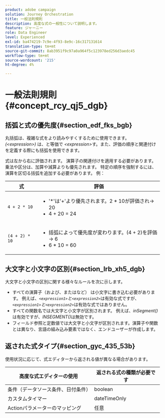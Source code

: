 ```yaml
---
product: adobe campaign
solution: Journey Orchestration
title: 一般法則規則
description: 高度な式の一般性について説明します。
feature: ジャーニー
role: Data Engineer
level: Experienced
exl-id: ba474219-7c9e-4f93-8e9c-16c317131614
translation-type: tm+mt
source-git-commit: 8ab3951f9c97a0a964f5c123978ed256d3aedc45
workflow-type: tm+mt
source-wordcount: '215'
ht-degree: 4%

---
```


# 一般法則規則 {#concept_rcy_qj5_dgb}

## 括弧と式の優先度{#section_edf_fks_bgb}

丸括弧は、複雑な式をより読みやすくするために使用できます。 _(&lt;expression>)_ は、と等価で _&lt;expression>_&#x200B;す。また、評価の順序と関連付けを定義する際にも括弧を使用できます。

式は左から右に評価されます。 演算子の関連付けを適用する必要があります。乗法や区分は、加算や減算よりも優先されます。 特定の順序を強制するには、演算を区切る括弧を追加する必要があります。 例：

<!--```5 + 2 * 10 = 25, and (5 + 2) * 10 = 70```-->

| 式 | 評価 |
|--- |--- |
| `4 + 2 * 10` | <ul><li>&#39;*&#39;は&#39;+&#39;より優先されます。2 * 10が評価され→ 20</li><li>4 + 20 = 24</li></ul> |
| `(4 + 2) * 10` | <ul><li>括弧によって優先度が変わります。(4 + 2)を評価→ 6</li><li> 6 * 10 = 60</li></ul> |

## 大文字と小文字の区別{#section_lrb_xh5_dgb}

大文字と小文字の区別に関する様々なルールを次に示します。

* すべての演算子（および、またはなど） は小文字に書き込む必要があります。 例えば、_`<expression1>`と`<expression2>`_&#x200B;は有効な式ですが、_`<expression1>`と`<expression2>`_&#x200B;は有効な式ではありません。
* すべての関数名では大文字と小文字が区別されます。 例えば、_inSegment()_&#x200B;は有効ですが、_INSEGMENT()_&#x200B;は無効です。
* フィールド参照と定数値では大文字と小文字が区別されます。演算子や関数とは異なり、言語の組み込み要素ではなく、エンドユーザーが作成します。

## 返された式タイプ{#section_gyc_435_53b}

使用状況に応じて、式エディターから返される値が異なる場合があります。

| 高度な式エディターの使用 | 返される式の種類が必要です |
|--- |--- |
| 条件（データソース条件、日付条件） | boolean |
| カスタムタイマー | dateTimeOnly |
| Actionパラメーターのマッピング | 任意 |
